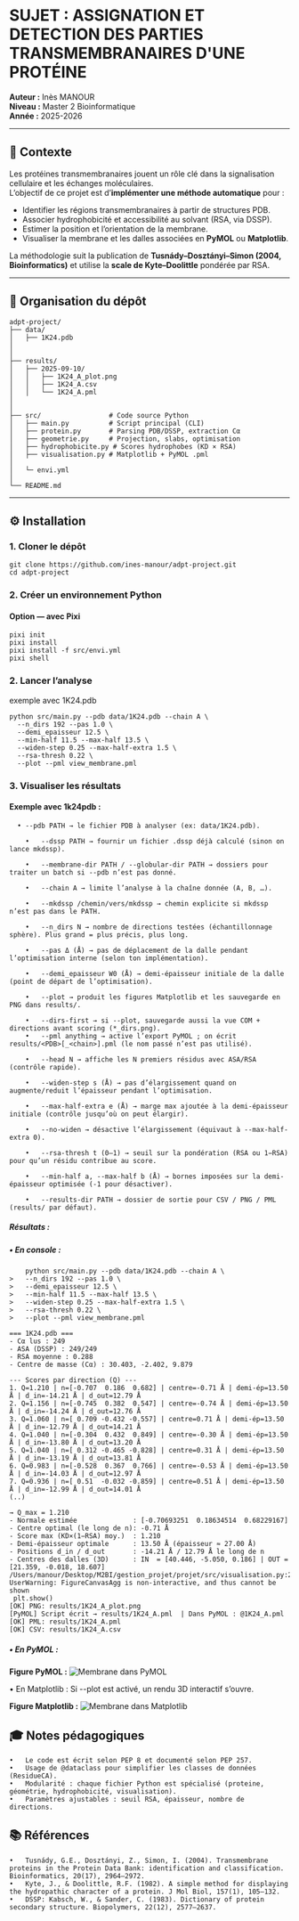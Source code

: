 # SUJET : ASSIGNATION ET DETECTION DES PARTIES TRANSMEMBRANAIRES D'UNE PROTÉINE

**Auteur :** Inès MANOUR  
**Niveau :** Master 2 Bioinformatique  
**Année :** 2025-2026

---

## 🧬 Contexte

Les protéines transmembranaires jouent un rôle clé dans la signalisation cellulaire et les échanges moléculaires.  
L’objectif de ce projet est d’**implémenter une méthode automatique** pour :

- Identifier les régions transmembranaires à partir de structures PDB.  
- Associer hydrophobicité et accessibilité au solvant (RSA, via DSSP).  
- Estimer la position et l’orientation de la membrane.  
- Visualiser la membrane et les dalles associées en **PyMOL** ou **Matplotlib**.  

La méthodologie suit la publication de **Tusnády–Dosztányi–Simon (2004, Bioinformatics)** et utilise la **scale de Kyte–Doolittle** pondérée par RSA.

---

## 📂 Organisation du dépôt 

```
adpt-project/
├── data/                     
│   ├── 1K24.pdb
│   
│
├── results/             
│   ├── 2025-09-10/      
│   │   ├── 1K24_A_plot.png
│   │   ├── 1K24_A.csv
│   │   └── 1K24_A.pml
│   
│
├── src/                 # Code source Python
│   ├── main.py          # Script principal (CLI)
│   ├── protein.py       # Parsing PDB/DSSP, extraction Cα
│   ├── geometrie.py     # Projection, slabs, optimisation
│   ├── hydrophobicite.py # Scores hydrophobes (KD × RSA)
│   ├── visualisation.py # Matplotlib + PyMOL .pml
│   
│   └─ envi.yml 
│
└── README.md
```

---

## ⚙️ Installation

### 1. Cloner le dépôt
```
git clone https://github.com/ines-manour/adpt-project.git
cd adpt-project
```


### 2. Créer un environnement Python

#### Option — avec Pixi 

```
pixi init 
pixi install
pixi install -f src/envi.yml
pixi shell
```


### 2. Lancer l’analyse

exemple avec 1K24.pdb 

```
python src/main.py --pdb data/1K24.pdb --chain A \
  --n_dirs 192 --pas 1.0 \
  --demi_epaisseur 12.5 \
  --min-half 11.5 --max-half 13.5 \
  --widen-step 0.25 --max-half-extra 1.5 \
  --rsa-thresh 0.22 \
  --plot --pml view_membrane.pml
```

### 3. Visualiser les résultats

#### Exemple avec 1k24pdb :  

```
  • --pdb PATH → le fichier PDB à analyser (ex: data/1K24.pdb).

	•	--dssp PATH → fournir un fichier .dssp déjà calculé (sinon on lance mkdssp).

	•	--membrane-dir PATH / --globular-dir PATH → dossiers pour traiter un batch si --pdb n’est pas donné.

	•	--chain A → limite l’analyse à la chaîne donnée (A, B, …).

	•	--mkdssp /chemin/vers/mkdssp → chemin explicite si mkdssp n’est pas dans le PATH.

	•	--n_dirs N → nombre de directions testées (échantillonnage sphère). Plus grand = plus précis, plus long.

	•	--pas Δ (Å) → pas de déplacement de la dalle pendant l’optimisation interne (selon ton implémentation).

	•	--demi_epaisseur W0 (Å) → demi-épaisseur initiale de la dalle (point de départ de l’optimisation).

	•	--plot → produit les figures Matplotlib et les sauvegarde en PNG dans results/.

	•	--dirs-first → si --plot, sauvegarde aussi la vue COM + directions avant scoring (*_dirs.png).
	•	--pml anything → active l’export PyMOL ; on écrit results/<PDB>[_<chain>].pml (le nom passé n’est pas utilisé).

	•	--head N → affiche les N premiers résidus avec ASA/RSA (contrôle rapide).

	•	--widen-step s (Å) → pas d’élargissement quand on augmente/reduit l’épaisseur pendant l’optimisation.

	•	--max-half-extra e (Å) → marge max ajoutée à la demi-épaisseur initiale (contrôle jusqu’où on peut élargir).

	•	--no-widen → désactive l’élargissement (équivaut à --max-half-extra 0).

	•	--rsa-thresh t (0–1) → seuil sur la pondération (RSA ou 1−RSA) pour qu’un résidu contribue au score.

	•	--min-half a, --max-half b (Å) → bornes imposées sur la demi-épaisseur optimisée (-1 pour désactiver).
  
	•	--results-dir PATH → dossier de sortie pour CSV / PNG / PML (results/ par défaut).
```

##### Résultats : 

##### • En console :

```
    python src/main.py --pdb data/1K24.pdb --chain A \
>   --n_dirs 192 --pas 1.0 \
>   --demi_epaisseur 12.5 \
>   --min-half 11.5 --max-half 13.5 \
>   --widen-step 0.25 --max-half-extra 1.5 \
>   --rsa-thresh 0.22 \
>   --plot --pml view_membrane.pml
```

 ```
=== 1K24.pdb ===
- Cα lus : 249
- ASA (DSSP) : 249/249
- RSA moyenne : 0.288
- Centre de masse (Cα) : 30.403, -2.402, 9.879

--- Scores par direction (Q) ---
 1. Q=1.210 | n=[-0.707  0.186  0.682] | centre=-0.71 Å | demi-ép=13.50 Å | d_in=-14.21 Å | d_out=12.79 Å
 2. Q=1.156 | n=[-0.745  0.382  0.547] | centre=-0.74 Å | demi-ép=13.50 Å | d_in=-14.24 Å | d_out=12.76 Å
 3. Q=1.060 | n=[ 0.709 -0.432 -0.557] | centre=0.71 Å | demi-ép=13.50 Å | d_in=-12.79 Å | d_out=14.21 Å
 4. Q=1.040 | n=[-0.304  0.432  0.849] | centre=-0.30 Å | demi-ép=13.50 Å | d_in=-13.80 Å | d_out=13.20 Å
 5. Q=1.040 | n=[ 0.312 -0.465 -0.828] | centre=0.31 Å | demi-ép=13.50 Å | d_in=-13.19 Å | d_out=13.81 Å
 6. Q=0.983 | n=[-0.528  0.367  0.766] | centre=-0.53 Å | demi-ép=13.50 Å | d_in=-14.03 Å | d_out=12.97 Å
 7. Q=0.936 | n=[ 0.51  -0.032 -0.859] | centre=0.51 Å | demi-ép=13.50 Å | d_in=-12.99 Å | d_out=14.01 Å
 (..)

→ Q_max = 1.210
- Normale estimée              : [-0.70693251  0.18634514  0.68229167]
- Centre optimal (le long de n): -0.71 Å
- Score max (KD×(1−RSA) moy.)  : 1.210
- Demi-épaisseur optimale      : 13.50 Å (épaisseur ≈ 27.00 Å)
- Positions d_in / d_out       : -14.21 Å / 12.79 Å le long de n
- Centres des dalles (3D)      : IN  = [40.446, -5.050, 0.186] | OUT = [21.359, -0.018, 18.607]
/Users/manour/Desktop/M2BI/gestion_projet/projet/src/visualisation.py:207: UserWarning: FigureCanvasAgg is non-interactive, and thus cannot be shown
  plt.show()
[OK] PNG: results/1K24_A_plot.png
[PyMOL] Script écrit → results/1K24_A.pml  | Dans PyMOL : @1K24_A.pml
[OK] PML: results/1K24_A.pml
[OK] CSV: results/1K24_A.csv
```


##### •	En PyMOL :
    
**Figure PyMOL :**
![Membrane dans PyMOL](results/my_membrane.png)


•	En Matplotlib :
Si --plot est activé, un rendu 3D interactif s’ouvre.

**Figure Matplotlib :**
![Membrane dans Matplotlib](results/Figure_1plot.png)




## 🎓 Notes pédagogiques

	•	Le code est écrit selon PEP 8 et documenté selon PEP 257.
	•	Usage de @dataclass pour simplifier les classes de données (ResidueCA).
	•	Modularité : chaque fichier Python est spécialisé (proteine, géométrie, hydrophobicité, visualisation).
	•	Paramètres ajustables : seuil RSA, épaisseur, nombre de directions.
	


## 📚 Références
	•	Tusnády, G.E., Dosztányi, Z., Simon, I. (2004). Transmembrane proteins in the Protein Data Bank: identification and classification. Bioinformatics, 20(17), 2964–2972.
	•	Kyte, J., & Doolittle, R.F. (1982). A simple method for displaying the hydropathic character of a protein. J Mol Biol, 157(1), 105–132.
	•	DSSP: Kabsch, W., & Sander, C. (1983). Dictionary of protein secondary structure. Biopolymers, 22(12), 2577–2637.
